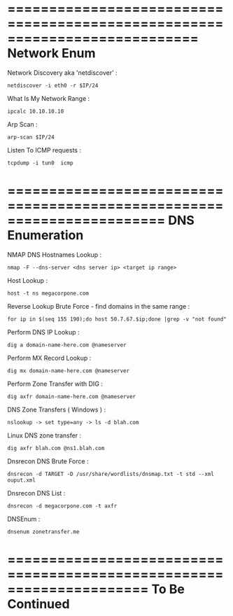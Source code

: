 
===========================================================================
                                    Network Enum
===========================================================================

Network Discovery aka 'netdiscover' : 

```
netdiscover -i eth0 -r $IP/24
```


What Is My Network Range : 

```
ipcalc 10.10.10.10
```

Arp Scan : 

```
arp-scan $IP/24
```


Listen To ICMP requests : 

```
tcpdump -i tun0  icmp
```



=======================================================================
                                            DNS Enumeration
=======================================================================

NMAP DNS Hostnames Lookup : 

```
nmap -F --dns-server <dns server ip> <target ip range>
```


Host Lookup : 

```
host -t ns megacorpone.com
```


Reverse Lookup Brute Force - find domains in the same range : 

```
for ip in $(seq 155 190);do host 50.7.67.$ip;done |grep -v "not found"
```


Perform DNS IP Lookup : 

```
dig a domain-name-here.com @nameserver
```


Perform MX Record Lookup : 

```
dig mx domain-name-here.com @nameserver
```


Perform Zone Transfer with DIG : 

```
dig axfr domain-name-here.com @nameserver
```


DNS Zone Transfers ( Windows ) : 

```
nslookup -> set type=any -> ls -d blah.com
```


Linux DNS zone transfer : 

```
dig axfr blah.com @ns1.blah.com
```


Dnsrecon DNS Brute Force : 

```
dnsrecon -d TARGET -D /usr/share/wordlists/dnsmap.txt -t std --xml ouput.xml
```


Dnsrecon DNS List : 

```
dnsrecon -d megacorpone.com -t axfr
```


DNSEnum : 

```
dnsenum zonetransfer.me
```


=====================================================================
                                                To Be Continued
=====================================================================




